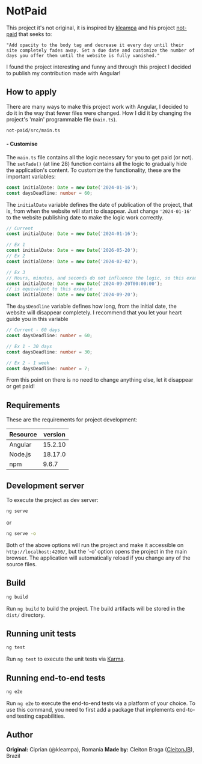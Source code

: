 # NotPaid

This project it's not original, it is inspired by [kleampa]('https://github.com/kleampa') and his project [not-paid]('https://github.com/kleampa/not-paid/tree/master') that seeks to:

``"Add opacity to the body tag and decrease it every day until their site completely fades away. Set a due date and customize the number of days you offer them until the website is fully vanished."``

I found the project interesting and funny and through this project I decided to publish my contribution made with Angular!

## How to apply

There are many ways to make this project work with Angular, I decided to do it in the way that fewer files were changed. How I did it by changing the project's 'main' programmable file (`main.ts`).

```bash
not-paid/src/main.ts
```

#### - Customise

The `main.ts` file contains all the logic necessary for you to get paid (or not). The `setFade()` (at line 28) function contains all the logic to gradually hide the application's content. To customize the functionality, these are the important variables:

```typescript
const initialDate: Date = new Date('2024-01-16');
const daysDeadline: number = 60;
```

The `initialDate` variable defines the date of publication of the project, that is, from when the website will start to disappear. Just change `'2024-01-16'` to the website publishing date to make the logic work correctly.

```typescript
// Current
const initialDate: Date = new Date('2024-01-16');

// Ex 1
const initialDate: Date = new Date('2026-05-20');
// Ex 2
const initialDate: Date = new Date('2024-02-02');

// Ex 3
// Hours, minutes, and seconds do not influence the logic, so this example
const initialDate: Date = new Date('2024-09-20T00:00:00');
// is equivalent to this example
const initialDate: Date = new Date('2024-09-20');
```

The `daysDeadline` variable defines how long, from the initial date, the website will disappear completely. I recommend that you let your heart guide you in this variable

```typescript
// Current - 60 days
const daysDeadline: number = 60;

// Ex 1 - 30 days
const daysDeadline: number = 30;

// Ex 2 - 1 week
const daysDeadline: number = 7;
```

From this point on there is no need to change anything else, let it disappear or get paid!

## Requirements

These are the requirements for project development:

| Resource | version |
|----------|---------|
| Angular  | 15.2.10 |
| Node.js  | 18.17.0 |
| npm      | 9.6.7   |

## Development server

To execute the project as dev server:

```bash
ng serve
```
or
```bash
ng serve -o
```

Both of the above options will run the project and make it accessible on `http://localhost:4200/`, but the '-o' option opens the project in the main browser. The application will automatically reload if you change any of the source files.

## Build

```bash
ng build
```

Run `ng build` to build the project. The build artifacts will be stored in the `dist/` directory.

## Running unit tests

```bash
ng test
```

Run `ng test` to execute the unit tests via [Karma](https://karma-runner.github.io).

## Running end-to-end tests

```bash
ng e2e
```

Run `ng e2e` to execute the end-to-end tests via a platform of your choice. To use this command, you need to first add a package that implements end-to-end testing capabilities.

## Author

**Original:** Ciprian (@kleampa), Romania
**Made by:** Cleiton Braga ([CleitonJB]('https://github.com/CleitonJB')), Brazil